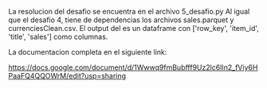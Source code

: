 La resolucion del desafio se encuentra en el archivo 5_desafio.py
Al igual que el desafio 4, tiene de dependencias los archivos sales.parquet
y currenciesClean.csv.
El output del es un dataframe con ['row_key', 'item_id', 'title', 'sales'] como columnas.

La documentacion completa en el siguiente link:

https://docs.google.com/document/d/1Wwwq9fmBubfff9Uz2lc6Iln2_fViy6HPaaFQ4QQOWrM/edit?usp=sharing